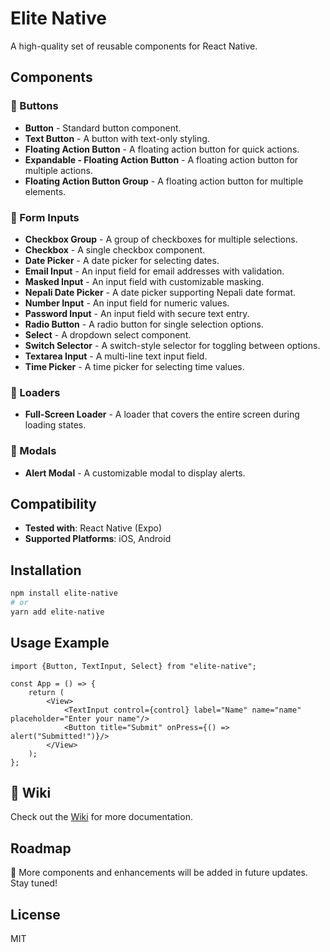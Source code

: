 # Elite Native

A high-quality set of reusable components for React Native.

## Components

### 📌 Buttons

- **Button** - Standard button component.
- **Text Button** - A button with text-only styling.
- **Floating Action Button** - A floating action button for quick actions.
- **Expandable - Floating Action Button** - A floating action button for multiple actions.
- **Floating Action Button Group** - A floating action button for multiple elements.

### 📌 Form Inputs

- **Checkbox Group** - A group of checkboxes for multiple selections.
- **Checkbox** - A single checkbox component.
- **Date Picker** - A date picker for selecting dates.
- **Email Input** - An input field for email addresses with validation.
- **Masked Input** - An input field with customizable masking.
- **Nepali Date Picker** - A date picker supporting Nepali date format.
- **Number Input** - An input field for numeric values.
- **Password Input** - An input field with secure text entry.
- **Radio Button** - A radio button for single selection options.
- **Select** - A dropdown select component.
- **Switch Selector** - A switch-style selector for toggling between options.
- **Textarea Input** - A multi-line text input field.
- **Time Picker** - A time picker for selecting time values.

### 📌 Loaders

- **Full-Screen Loader** - A loader that covers the entire screen during loading states.

### 📌 Modals

- **Alert Modal** - A customizable modal to display alerts.

## Compatibility

- **Tested with**: React Native (Expo)
- **Supported Platforms**: iOS, Android

## Installation

```sh
npm install elite-native
# or
yarn add elite-native
```

## Usage Example

```tsx
import {Button, TextInput, Select} from "elite-native";

const App = () => {
    return (
        <View>
            <TextInput control={control} label="Name" name="name" placeholder="Enter your name"/>
            <Button title="Submit" onPress={() => alert("Submitted!")}/>
        </View>
    );
};
```

## 📖 Wiki

Check out the [Wiki](https://github.com/adhikari-bishal/elite-native/wiki) for more documentation.

## Roadmap

🚀 More components and enhancements will be added in future updates. Stay tuned!

## License

MIT

